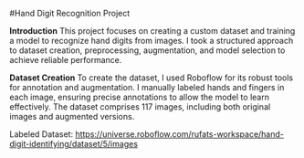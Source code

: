 #Hand Digit Recognition Project

**Introduction**
This project focuses on creating a custom dataset and training a model to recognize hand digits from images. I took a structured approach to dataset creation, preprocessing, augmentation, and model selection to achieve reliable performance.

**Dataset Creation**
To create the dataset, I used Roboflow for its robust tools for annotation and augmentation. I manually labeled hands and fingers in each image, ensuring precise annotations to allow the model to learn effectively. The dataset comprises 117 images, including both original images and augmented versions.

Labeled Dataset: https://universe.roboflow.com/rufats-workspace/hand-digit-identifying/dataset/5/images

